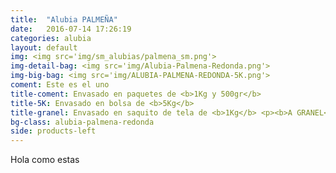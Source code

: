 ```yaml
---
title:  "Alubia PALMEÑA"
date:   2016-07-14 17:26:19
categories: alubia
layout: default
img: <img src='img/sm_alubias/palmena_sm.png'>
img-detail-bag: <img src='img/Alubia-Palmena-Redonda.png'>
img-big-bag: <img src='img/ALUBIA-PALMENA-REDONDA-5K.png'>
coment: Este es el uno
title-coment: Envasado en paquetes de <b>1Kg y 500gr</b>
title-5K: Envasado en bolsa de <b>5Kg</b>
title-granel: Envasado en saquito de tela de <b>1Kg</b> <p><b>A GRANEL</b><br> Envasado en sacos de <b>10Kg y 25Kg</b> 
bg-class: alubia-palmena-redonda 
side: products-left
---
```


Hola como estas